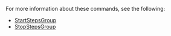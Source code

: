For more information about these commands, see the following:
* [StartStepsGroup](https://docs.experitest.com/display/TE/SeeTest+Client+-+StartStepsGroup)
* [StopStepsGroup](https://docs.experitest.com/display/TE/SeeTest+Client+-+StopStepsGroup)